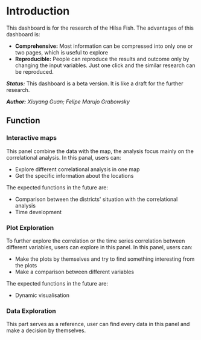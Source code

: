 Introduction
=======================

This dashboard is for the research of the Hilsa Fish. The advantages of this dashboard is:
* **Comprehensive:** Most information can be compressed into only one or two pages, which is useful to explore
* **Reproducible:** People can reproduce the results and outcome only by changing the input variables. Just one click and the similar research can be reproduced. 

***Status:*** This dashboard is a beta version. It is like a draft for the further research. 

***Author:*** *Xiuyang Guan; Felipe Marujo Grabowsky*


## Function

### Interactive maps

This panel combine the data with the map, the analysis focus mainly on the correlational analysis. In this panal, users can:

* Explore different correlational analysis in one map
* Get the specific information about the locations

The expected functions in the future are:

* Comparison between the districts' situation with the correlational analysis
* Time development

### Plot Exploration

To further explore the correlation or the time series correlation between different variables, users can explore in this panel. In this panel, users can:

* Make the plots by themselves and try to find something interesting from the plots
* Make a comparison between different variables

The expected functions in the future are:

* Dynamic visualisation 

### Data Exploration

This part serves as a reference, user can find every data in this panel and make a decision by themselves. 

